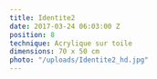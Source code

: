 ```yaml
---
title: Identite2
date: 2017-03-24 06:03:00 Z
position: 8
technique: Acrylique sur toile
dimensions: 70 x 50 cm
photo: "/uploads/Identite2_hd.jpg"
---
```


